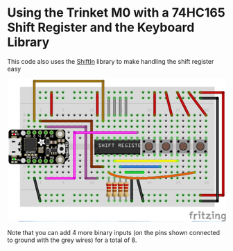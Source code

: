# Using the Trinket M0 with a 74HC165 Shift Register and the Keyboard Library

This code also uses the [ShiftIn](https://github.com/InfectedBytes/ArduinoShiftIn) library to make handling the shift register easy

![Circuit Image](https://github.com/UCLAdmaFABLAB/electronics-examples/raw/trunk/Creating%20a%20Keyboard%20with%20the%2074HC165%20Shift%20Register/TrinketM0_Shift_In.png)

Note that you can add 4 more binary inputs (on the pins shown connected to ground with the grey wires) for a total of 8.
